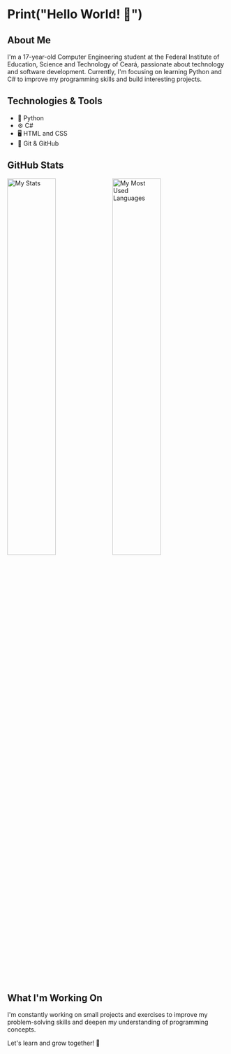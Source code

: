 # Print("Hello World! 👋")

## About Me
I'm a 17-year-old Computer Engineering student at the Federal Institute of Education, Science and Technology of Ceará, passionate about technology and software development. Currently, I'm focusing on learning Python and C# to improve my programming skills and build interesting projects.

## Technologies & Tools
- 🐍 Python
- ⚙️ C#
- 🖥️ HTML and CSS
- 🔧 Git & GitHub

## GitHub Stats
<img alt="My Stats" align="Center" width="47%" src="https://github-readme-stats.vercel.app/api?username=andreary1&show_icons=true&theme=tokyonight"/>
<img alt="My Most Used Languages" align="Center" width="47%" src="https://github-readme-stats.vercel.app/api/top-langs/?username=andreary1&theme=tokyonight&layout=donut-vertical&exclude_repo=crazy-alloy,andreary1.github.io"/>


## What I'm Working On
I'm constantly working on small projects and exercises to improve my problem-solving skills and deepen my understanding of programming concepts.

Let's learn and grow together! 🚀
